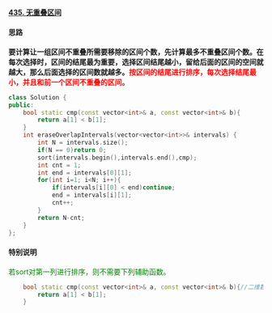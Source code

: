 #### [435. 无重叠区间](https://leetcode-cn.com/problems/non-overlapping-intervals/)
#### 思路

​		**要计算让一组区间不重叠所需要移除的区间个数，先计算最多不重叠区间个数。在每次选择时，区间的结尾最为重要，选择区间结尾越小，留给后面的区间的空间就越大，那么后面选择的区间数就越多。<font color=red>按区间的结尾进行排序，每次选择结尾最小，并且和前一个区间不重叠的区间。
</font>**

```c++
class Solution {
public:
    bool static cmp(const vector<int>& a, const vector<int>& b){
        return a[1] < b[1];
    }
    int eraseOverlapIntervals(vector<vector<int>>& intervals) {
        int N = intervals.size();
        if(N == 0)return 0;
        sort(intervals.begin(),intervals.end(),cmp);
        int cnt = 1;
        int end = intervals[0][1];
        for(int i=1; i<N; i++){
            if(intervals[i][0] < end)continue;
            end = intervals[i][1];
            cnt++;
        }
        return N-cnt;
    }
};
```

#### 特别说明

​		<font color=green>若sort对第一列进行排序，则不需要下列辅助函数。</font>

```c++
    bool static cmp(const vector<int>& a, const vector<int>& b){//二维数组第二列进行sort升序，默认为第一列
        return a[1] < b[1];
    }
```

